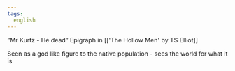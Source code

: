 ```yaml
---
tags:
  english 
---
```


”Mr Kurtz - He dead”
Epigraph in [['The Hollow Men' by TS Elliot]]

Seen as a god like figure to the native population - sees the world for what it is